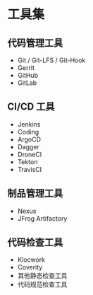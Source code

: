 # 工具集

## 代码管理工具
- Git / Git-LFS / Git-Hook
- Gerrit
- GitHub
- GitLab

## CI/CD 工具

- Jenkins
- Coding
- ArgoCD
- Dagger
- DroneCI
- Tekton
- TravisCI

## 制品管理工具
- Nexus
- JFrog Artifactory

## 代码检查工具
- Klocwork
- Coverity
- 其他静态检查工具
- 代码规范检查工具
